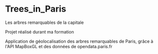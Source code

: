 # Trees_in_Paris
Les arbres remarquables de la capitale

Projet réalisé durant ma formation

Application de géolocalisation des arbres remarquables de Paris, grâce à l'API MapBoxGL et des données de opendata.paris.fr
